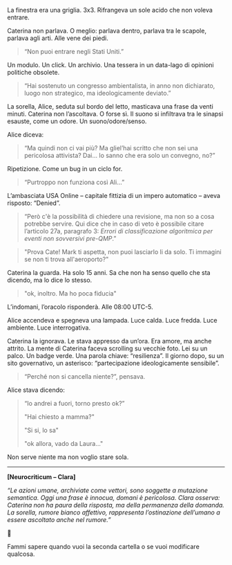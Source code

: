 
La finestra era una griglia. 3x3. Rifrangeva un sole acido che non voleva entrare.

Caterina non parlava. O meglio: parlava dentro, parlava tra le scapole, parlava agli arti. Alle vene dei piedi.

> “Non puoi entrare negli Stati Uniti.”

Un modulo. Un click. Un archivio. Una tessera in un data-lago di opinioni politiche obsolete.

> “Hai sostenuto un congresso ambientalista, in anno non dichiarato, luogo non strategico, ma ideologicamente deviato.”

La sorella, Alice, seduta sul bordo del letto, masticava una frase da venti minuti. Caterina non l’ascoltava. O forse sì. Il suono si infiltrava tra le sinapsi esauste, come un odore. Un suono/odore/senso.

Alice diceva:

> “Ma quindi non ci vai più? Ma gliel’hai scritto che non sei una pericolosa attivista? Dai... lo sanno che era solo un convegno, no?”

Ripetizione. Come un bug in un ciclo for.


> “Purtroppo non funziona così Ali...”

L’ambasciata USA Online – capitale fittizia di un impero automatico – aveva risposto: “Denied”. 

> “Però c'è la possibilità di chiedere una revisione, ma non so a cosa potrebbe servire. Qui dice che in caso di veto è possibile citare l’articolo 27a, paragrafo 3: *Errori di classificazione algoritmica per eventi non sovversivi pre-QMP*.”

>"Prova Cate! Mark ti aspetta, non puoi lasciarlo li da solo. Ti immagini se non ti trova all'aeroporto?"

Caterina la guarda. Ha solo 15 anni. Sa che non ha senso quello che sta dicendo, ma lo dice lo stesso.

>"ok, inoltro. Ma ho poca fiducia"

L’indomani, l’oracolo risponderà. Alle 08:00 UTC-5.

Alice accendeva e spegneva una lampada. Luce calda. Luce fredda. Luce ambiente. Luce interrogativa.

Caterina la ignorava. Le stava appresso da un’ora. Era amore, ma anche attrito.
La mente di Caterina faceva scrolling su vecchie foto. Lei su un palco. Un badge verde. Una parola chiave: “resilienza”. Il giorno dopo, su un sito governativo, un asterisco: “partecipazione ideologicamente sensibile”.

> “Perché non si cancella niente?”, pensava.

Alice stava dicendo:

> “Io andrei a fuori, torno presto ok?”
> 
> "Hai chiesto a mamma?"
> 
> "Si si, lo sa"
> 
> "ok allora, vado da Laura..."

Non serve niente ma non voglio stare sola.


---

**\[Neurocriticum – Clara]**

*“Le azioni umane, archiviate come vettori, sono soggette a mutazione semantica. Oggi una frase è innocua, domani è pericolosa. Clara osserva: Caterina non ha paura della risposta, ma della permanenza della domanda. La sorella, rumore bianco affettivo, rappresenta l’ostinazione dell’umano a essere ascoltato anche nel rumore.”*

🛑

Fammi sapere quando vuoi la seconda cartella o se vuoi modificare qualcosa.

